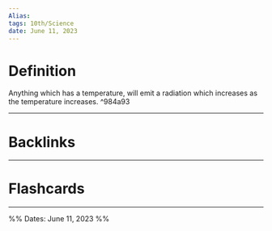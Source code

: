 ```yaml
---
Alias:
tags: 10th/Science
date: June 11, 2023
---
```

# Definition
Anything which has a temperature, will emit a radiation which increases as the temperature increases. ^984a93

---
# Backlinks


---
# Flashcards


---

%%
Dates: June 11, 2023
%%